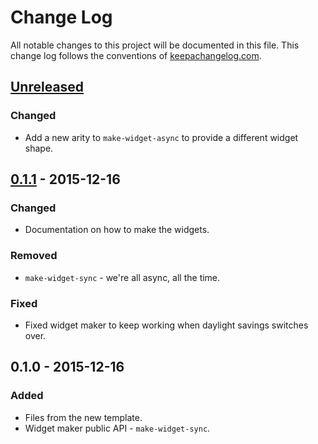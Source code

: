 # Change Log
All notable changes to this project will be documented in this file. This change log follows the conventions of [keepachangelog.com](http://keepachangelog.com/).

## [Unreleased][unreleased]
### Changed
- Add a new arity to `make-widget-async` to provide a different widget shape.

## [0.1.1] - 2015-12-16
### Changed
- Documentation on how to make the widgets.

### Removed
- `make-widget-sync` - we're all async, all the time.

### Fixed
- Fixed widget maker to keep working when daylight savings switches over.

## 0.1.0 - 2015-12-16
### Added
- Files from the new template.
- Widget maker public API - `make-widget-sync`.

[unreleased]: https://github.com/your-name/clojure-chores/compare/0.1.1...HEAD
[0.1.1]: https://github.com/your-name/clojure-chores/compare/0.1.0...0.1.1
